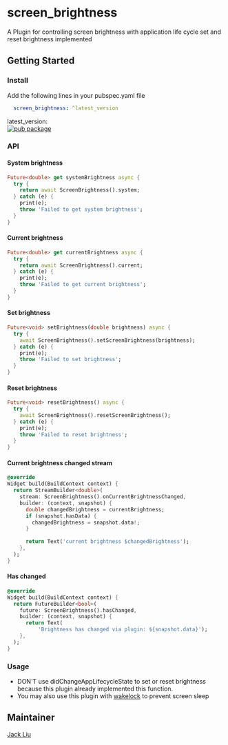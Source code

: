 # screen_brightness

A Plugin for controlling screen brightness with application life cycle set and reset brightness implemented

## Getting Started
### Install
Add the following lines in your pubspec.yaml file

```yaml
  screen_brightness: ^latest_version
```

latest_version:\
[![pub package](https://img.shields.io/pub/v/screen_brightness.svg)](https://pub.dartlang.org/packages/screen_brightness)

### API
#### System brightness
```dart
Future<double> get systemBrightness async {
  try {
    return await ScreenBrightness().system;
  } catch (e) {
    print(e);
    throw 'Failed to get system brightness';
  }
}
```
#### Current brightness
```dart
Future<double> get currentBrightness async {
  try {
    return await ScreenBrightness().current;
  } catch (e) {
    print(e);
    throw 'Failed to get current brightness';
  }
}
```
#### Set brightness
```dart
Future<void> setBrightness(double brightness) async {
  try {
    await ScreenBrightness().setScreenBrightness(brightness);
  } catch (e) {
    print(e);
    throw 'Failed to set brightness';
  }
}
```
#### Reset brightness
```dart
Future<void> resetBrightness() async {
  try {
    await ScreenBrightness().resetScreenBrightness();
  } catch (e) {
    print(e);
    throw 'Failed to reset brightness';
  }
}
```

#### Current brightness changed stream
```dart
@override
Widget build(BuildContext context) {
  return StreamBuilder<double>(
    stream: ScreenBrightness().onCurrentBrightnessChanged,
    builder: (context, snapshot) {
      double changedBrightness = currentBrightness;
      if (snapshot.hasData) {
        changedBrightness = snapshot.data!;
      }
        
      return Text('current brightness $changedBrightness');
    },
  );
}
```

#### Has changed
```dart
@override
Widget build(BuildContext context) {
  return FutureBuilder<bool>(
    future: ScreenBrightness().hasChanged,
    builder: (context, snapshot) {
      return Text(
          'Brightness has changed via plugin: ${snapshot.data}');
    },
  );
}
```

### Usage

* DON'T use didChangeAppLifecycleState to set or reset brightness because this plugin already implemented this function.
* You may also use this plugin with [wakelock](https://pub.dev/packages/wakelock) to prevent screen sleep

## Maintainer

[Jack Liu](https://github.com/aaassseee)